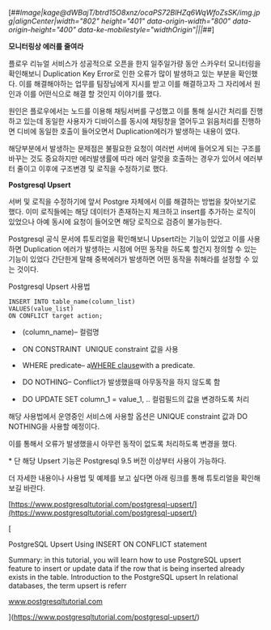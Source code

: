 [##_Image|kage@dWBajT/btrd15O8xnz/ocaPS72BlHZq6WqWfoZsSK/img.jpg|alignCenter|width="802" height="401" data-origin-width="800" data-origin-height="400" data-ke-mobilestyle="widthOrigin"|||_##]

**모니터링상 에러를 줄여라**

플로우 리뉴얼 서비스가 성공적으로 오픈을 한지 일주일가량 동안 스카우터 모니터링을 확인해보니 Duplication Key Error로 인한 오류가 많이 발생하고 있는 부분을 확인했다. 이를 해결해야하는 업무를 팀장님에게 지시를 받고 이를 해결하고자 그 자리에서 원인과 이를 어떤식으로 해결 할 것인지 이야기를 했다.

원인은 플로우에서는 노드를 이용해 채팅서버를 구성했고 이를 통해 실시간 처리를 진행하고 있는데 동일한 사용자가 디바이스를 동시에 채팅창을 열어두고 읽음처리를 진행하면 디비에 동일한 호출이 들어오면서 Duplication에러가 발생하는 내용이 였다. 

해당부분에서 발생하는 문제점은 불필요한 요청이 여러번 서버에 들어오게 되는 구조를 바꾸는 것도 중요하지만 에러발생률에 따라 에러 알럿을 호출하는 경우가 있어서 에러부터 줄이고 이후에 구조변경 및 로직을 수정하기로 했다.

**Postgresql Upsert**

서버 및 로직을 수정하기에 앞서 Postgre 자체에서 이를 해결하는 방법을 찾아보기로 했다. 이미 로직들에는 해당 데이터가 존재하는지 체크하고 insert를 추가하는 로직이 있었으나 아예 동시에 요청이 들어오면 해당 로직으로 검증이 불가능한다.

Postgresql 공식 문서에 튜토리얼을 확인해보니 Upsert라는 기능이 있었고 이를 사용하면 Duplication 에러가 발생하는 시점에 어떤 동작을 하도록 할건지 정의할 수 있는 기능이 있었다 간단한게 말해 중복에러가 발생하면 어떤 동작을 취해라를 설정할 수 있는 것이다.

Postgresql Upsert 사용법

```
INSERT INTO table_name(column_list) 
VALUES(value_list)
ON CONFLICT target action;
```

-    (column\_name)– 컬럼명
-    ON CONSTRAINT  UNIQUE constraint 값을 사용
-    WHERE predicate– a[WHERE clause](https://www.postgresqltutorial.com/postgresql-where/)with a predicate. 

-    DO NOTHING– Conflict가 발생했을때 아무동작을 하지 않도록 함
-    DO UPDATE SET column\_1 = value\_1, .. 컬럼필드의 값을 변경하도록 처리

해당 사용법에서 운영중인 서비스에 사용할 옵션은 UNIQUE constraint 값과 DO NOTHING을 사용할 예정이다.

이를 통해서 오류가 발생했을시 아무런 동작이 없도록 처리하도록 변경을 했다.

\* 단 해당 Upsert 기능은 Postgresql 9.5 버전 이상부터 사용이 가능하다.

더 자세한 내용이나 사용법 및 예제를 보고 싶다면 아래 링크를 통해 튜토리얼을 확인해보길 바란다.

[https://www.postgresqltutorial.com/postgresql-upsert/](https://www.postgresqltutorial.com/postgresql-upsert/)

[

PostgreSQL Upsert Using INSERT ON CONFLICT statement

Summary: in this tutorial, you will learn how to use PostgreSQL upsert feature to insert or update data if the row that is being inserted already exists in the table. Introduction to the PostgreSQL upsert In relational databases, the term upsert is referr

www.postgresqltutorial.com



](https://www.postgresqltutorial.com/postgresql-upsert/)